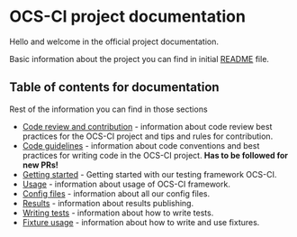 # OCS-CI project documentation

Hello and welcome in the official project documentation.

Basic information about the project you can find in initial [README](../README.md) file.

## Table of contents for documentation

Rest of the information you can find in those sections

* [Code review and contribution](./code_review.md) - information about code
    review best practices for the OCS-CI project and tips and rules for
    contribution.
* [Code guidelines](./coding_guidelines.md) - information about code conventions and
    best practices for writing code in the OCS-CI project.
    **Has to be followed for new PRs!**
* [Getting started](./getting_started.md) - Getting started with our testing framework
    OCS-CI.
* [Usage](./usage.md) - information about usage of OCS-CI framework.
* [Config files](../conf/README.md) - information about all our config files.
* [Results](./results.md) - information about results publishing.
* [Writing tests](./writing_tests.md) - information about how to write tests.
* [Fixture usage](./fixture_usage.md) - information about how to write and use
  fixtures.
